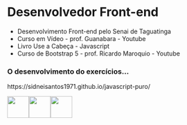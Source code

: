 <h1>Desenvolvedor Front-end</h1>
<ul>
  <li>Desenvolvimento Front-end pelo Senai de Taguatinga</li>
  <li>Curso em Vídeo - prof. Guanabara - Youtube</li>
  <li>Livro Use a Cabeça - Javascript</li>
  <li>Curso de Bootstrap 5 - prof. Ricardo Maroquio - Youtube</li>
</ul>
<h3>O desenvolvimento do exercícios...</h3>
<p>https://sidneisantos1971.github.io/javascript-puro/</p>

<img width=50 src="https://cdn.jsdelivr.net/gh/devicons/devicon/icons/html5/html5-original.svg" /><img width=50 src="https://cdn.jsdelivr.net/gh/devicons/devicon/icons/css3/css3-original.svg" /><img width=50 src="https://cdn.jsdelivr.net/gh/devicons/devicon/icons/javascript/javascript-original.svg" />




<!--
<img width=50 src="https://cdn.jsdelivr.net/gh/devicons/devicon/icons/debian/debian-original.svg" />
<img width=50 src="https://cdn.jsdelivr.net/gh/devicons/devicon/icons/nodejs/nodejs-original.svg" />
<img width=50 src="https://cdn.jsdelivr.net/gh/devicons/devicon/icons/java/java-original.svg" />
<img width=50 src="https://cdn.jsdelivr.net/gh/devicons/devicon/icons/php/php-original.svg" />
<img width=50 src="https://cdn.jsdelivr.net/gh/devicons/devicon/icons/python/python-original.svg" />
<img width=50 src="https://cdn.jsdelivr.net/gh/devicons/devicon/icons/heroku/heroku-original.svg" />

<img width=50 src="https://cdn.jsdelivr.net/gh/devicons/devicon/icons/mysql/mysql-original.svg" />
<img width=50 src="https://cdn.jsdelivr.net/gh/devicons/devicon/icons/postgresql/postgresql-original.svg" />
-->
